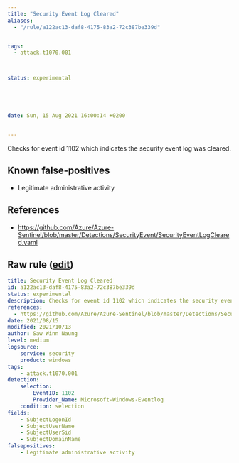```yaml
---
title: "Security Event Log Cleared"
aliases:
  - "/rule/a122ac13-daf8-4175-83a2-72c387be339d"


tags:
  - attack.t1070.001



status: experimental





date: Sun, 15 Aug 2021 16:00:14 +0200


---
```


Checks for event id 1102 which indicates the security event log was cleared.

<!--more-->


## Known false-positives

* Legitimate administrative activity



## References

* https://github.com/Azure/Azure-Sentinel/blob/master/Detections/SecurityEvent/SecurityEventLogCleared.yaml


## Raw rule ([edit](https://github.com/SigmaHQ/sigma/edit/master/rules/windows/builtin/security/win_event_log_cleared.yml))
```yaml
title: Security Event Log Cleared
id: a122ac13-daf8-4175-83a2-72c387be339d
status: experimental
description: Checks for event id 1102 which indicates the security event log was cleared.
references: 
  - https://github.com/Azure/Azure-Sentinel/blob/master/Detections/SecurityEvent/SecurityEventLogCleared.yaml
date: 2021/08/15
modified: 2021/10/13
author: Saw Winn Naung
level: medium
logsource:                     
    service: security  
    product: windows 
tags:
    - attack.t1070.001
detection:
    selection:
        EventID: 1102
        Provider_Name: Microsoft-Windows-Eventlog
    condition: selection
fields:
    - SubjectLogonId
    - SubjectUserName
    - SubjectUserSid
    - SubjectDomainName
falsepositives:
    - Legitimate administrative activity

```
